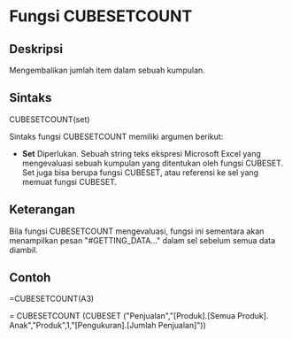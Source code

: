 # Fungsi CUBESETCOUNT

## Deskripsi

Mengembalikan jumlah item dalam sebuah kumpulan.

## Sintaks

CUBESETCOUNT\(set\)

Sintaks fungsi CUBESETCOUNT memiliki argumen berikut:

* **Set**    Diperlukan. Sebuah string teks ekspresi Microsoft Excel yang mengevaluasi sebuah kumpulan yang ditentukan oleh fungsi CUBESET. Set juga bisa berupa fungsi CUBESET, atau referensi ke sel yang memuat fungsi CUBESET.

## Keterangan

Bila fungsi CUBESETCOUNT mengevaluasi, fungsi ini sementara akan menampilkan pesan "\#GETTING\_DATA…" dalam sel sebelum semua data diambil.

## Contoh

=CUBESETCOUNT\(A3\)

= CUBESETCOUNT \(CUBESET \("Penjualan","\[Produk\].\[Semua Produk\]. Anak","Produk",1,"\[Pengukuran\].\[Jumlah Penjualan\]"\)\)

